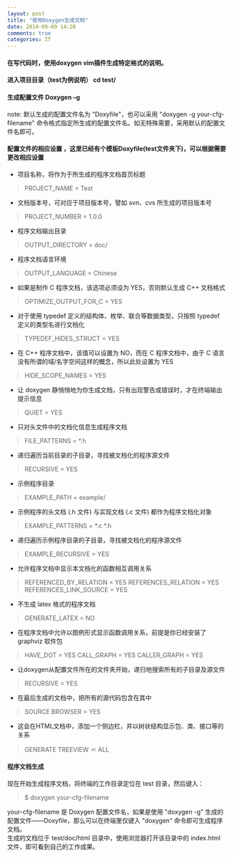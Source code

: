 ```yaml
---
layout: post
title: "使用Doxygen生成文档"
date: 2014-09-09 14:20
comments: true
categories: IT
---
```

####    在写代码时，使用doxygen vim插件生成特定格式的说明。  
#### 进入项目目录（test为例说明） cd test/  
####  生成配置文件                          Doxygen –g  
note: 默认生成的配置文件名为 "Doxyfile"，也可以采用 "doxygen -g your-cfg-filename" 命令格式指定所生成的配置文件名。如无特殊需要，采用默认的配置文件名即可。  
#### 配置文件的相应设置 ，这里已经有个模板Doxyfile(test文件夹下)，可以根据需要更改相应设置  
+  项目名称，将作为于所生成的程序文档首页标题  
>PROJECT_NAME           = Test

+  文档版本号，可对应于项目版本号，譬如 svn、cvs 所生成的项目版本号  
>PROJECT_NUMBER       = 1.0.0

+  程序文档输出目录  
>OUTPUT_DIRECTORY    =  doc/

+  程序文档语言环境  
>OUTPUT_LANGUAGE    = Chinese

+  如果是制作 C 程序文档，该选项必须设为 YES，否则默认生成 C++ 文档格式  
>OPTIMIZE_OUTPUT_FOR_C  = YES

+  对于使用 typedef 定义的结构体、枚举、联合等数据类型，只按照 typedef 定义的类型名进行文档化  
>TYPEDEF_HIDES_STRUCT   = YES

+  在 C++ 程序文档中，该值可以设置为 NO，而在 C 程序文档中，由于 C 语言没有所谓的域/名字空间这样的概念，所以此处设置为 YES  
>HIDE_SCOPE_NAMES        = YES

+  让 doxygen 静悄悄地为你生成文档，只有出现警告或错误时，才在终端输出提示信息  
>QUIET   = YES

+  只对头文件中的文档化信息生成程序文档  
>FILE_PATTERNS          = *.h

+  递归遍历当前目录的子目录，寻找被文档化的程序源文件  
>RECURSIVE              = YES

+  示例程序目录  
>EXAMPLE_PATH           = example/

+  示例程序的头文档 (.h 文件) 与实现文档 (.c 文件) 都作为程序文档化对象  
>EXAMPLE_PATTERNS       = *.c *.h

+  递归遍历示例程序目录的子目录，寻找被文档化的程序源文件  
>EXAMPLE_RECURSIVE      = YES

+  允许程序文档中显示本文档化的函数相互调用关系  
>REFERENCED_BY_RELATION = YES
>REFERENCES_RELATION    = YES
>REFERENCES_LINK_SOURCE = YES

+  不生成 latex 格式的程序文档  
>GENERATE_LATEX         = NO

+  在程序文档中允许以图例形式显示函数调用关系，前提是你已经安装了 graphviz 软件包  
>HAVE_DOT               = YES
>CALL_GRAPH            = YES
>CALLER_GRAPH        = YES

+  让doxygen从配置文件所在的文件夹开始，递归地搜索所有的子目录及源文件  
>RECURSIVE = YES  

+  在最后生成的文档中，把所有的源代码包含在其中  
>SOURCE BROWSER = YES

+  这会在HTML文档中，添加一个侧边栏，并以树状结构显示包、类、接口等的关系  
>GENERATE TREEVIEW ＝ ALL

#### 程序文档生成
现在开始生成程序文档，将终端的工作目录定位在 test 目录，然后键入：
>$ doxygen    your-cfg-filename

your-cfg-filename 是  Doxygen 配置文件名，如果是使用 "doxygen -g" 生成的配置文件——Doxyfile，那么可以在终端里仅键入 "doxygen" 命令即可生成程序文档。  
生成的文档位于 test/doc/html 目录中，使用浏览器打开该目录中的 index.html 文件，即可看到自己的工作成果。